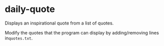 # daily-quote
Displays an inspirational quote from a list of quotes.

Modify the quotes that the program can display by adding/removing lines in```quotes.txt```.